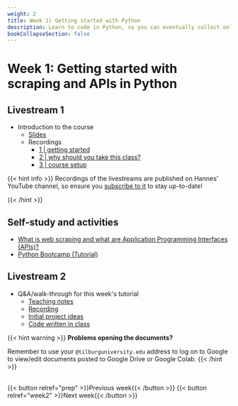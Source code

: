 ```yaml
---
weight: 2
title: Week 1) Getting started with Python
description: Learn to code in Python, so you can eventually collect online data using web scraping and APIs.
bookCollapseSection: false
---
```


# Week 1: Getting started with scraping and APIs in Python

## Livestream 1
- Introduction to the course
  - [Slides](slides.html)<!-- add link ([re-watch](https://youtu.be/b3Fiq3mrsb4))<!-- add zoom link-->
  - Recordings
    - [1 | getting started](https://youtu.be/NhkGSFVHPOE)
    - [2 | why should you take this class?](https://youtu.be/P0pKMkiceGk)
    - [3 | course setup](https://youtu.be/IUHtZDAN3kQ)

{{< hint info >}}
Recordings of the livestreams are published on Hannes' YouTube channel, so ensure you [subscribe to it](http://www.youtube.com/c/hannesdatta?sub_confirmation=1) to stay up-to-date!

{{< /hint >}}

<!--- Recognizing research and business opportunities from web data-->

## Self-study and activities

- [What is web scraping and what are Application Programming Interfaces (APIs)?](https://videocollege.uvt.nl/Mediasite/Play/41afff385bd74db2af5fb8507350ea521d)
- [Python Bootcamp (Tutorial)](docs/tutorials/pythonbootcamp)

<!--
- Workflow for collecting online data (Tutorial)
  - [Overview](docs/tutorials/workflow/overview.md)
  - [Opportunity Identification](docs/tutorials/workflow/opportunities.md)
-->

## Livestream 2
- Q&A/walk-through for this week's tutorial
  - [Teaching notes](livestream2)
  - [Recording](https://youtu.be/eqaI9XVPVFA)
  - [Initial project ideas](https://docs.google.com/document/d/1hDnIYOrwMgs_L5PsxvAaY-cLiCzb9V6enBSatjsIElY/edit)
  - [Code written in class](https://colab.research.google.com/drive/1Uo0tEax_Q2G7hEvVZFcOQACctM1-94ug?usp=sharing)

{{< hint warning >}}
__Problems opening the documents?__

Remember to use your `@tilburguniversity.edu` address to log on to Google to view/edit documents posted to Google Drive or Google Colab.
{{< /hint >}}

<!--
- Generate ideas for academic research
- Practice questions for "Web data retrieval for dummies"
- Exploration of business and research ideas
- Initial group formation for team projects

-->

<br>
{{< button relref="prep" >}}Previous week{{< /button >}}
{{< button relref="week2" >}}Next week{{< /button >}}


<!--  - Any remaining questions, please post them by DEADLINE on XXXX-->

<!--
- Reading: Web scraping workflow

- Self-study
  - Readings
    - Web scraping article Hannes/Johannes/Abhi/Andrew
    - Ethics in scraping and APIs

  - Video: Assessing research fit of web scraping and APIs [recorded]


- Self study
  - sdasd
    - data enrichment (e.g., ML APIs)
    - data collection and intelligence (e.g., search; chartmetric)
    - market research (e.g., pricewatch)

-->




<!-- Hybrid teams
-->

<!--(Module 1b: Legality and Terms of Use
paper? advice?))-->
